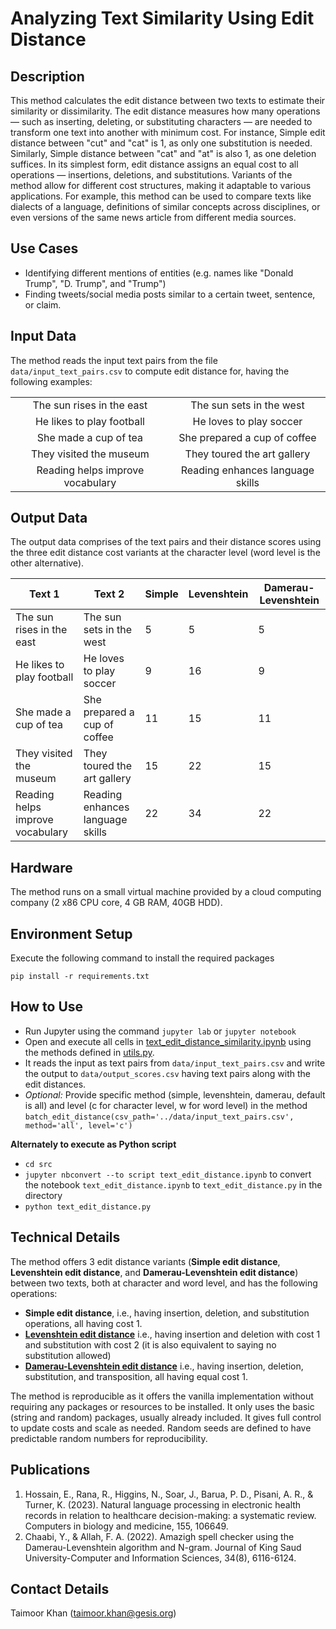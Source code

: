 # Analyzing Text Similarity Using Edit Distance

## Description
This method calculates the edit distance between two texts to estimate their similarity or dissimilarity. The edit distance measures how many operations — such as inserting, deleting, or substituting characters — are needed to transform one text into another with minimum cost. For instance, Simple edit distance between "cut" and "cat" is 1, as only one substitution is needed. Similarly, Simple distance between "cat" and "at" is also 1, as one deletion suffices. In its simplest form, edit distance assigns an equal cost to all operations — insertions, deletions, and substitutions. Variants of the method allow for different cost structures, making it adaptable to various applications. For example, this method can be used to compare texts like dialects of a language, definitions of similar concepts across disciplines, or even versions of the same news article from different media sources. 

## Use Cases
- Identifying different mentions of entities (e.g. names like "Donald Trump", "D. Trump", and "Trump")
- Finding tweets/social media posts similar to a certain tweet, sentence, or claim.

## Input Data
The method reads the input text pairs from the file `data/input_text_pairs.csv` to compute edit distance for, having the following examples:

|       |      |
|:-----:|:----:|
| The sun rises in the east |	The sun sets in the west |
| He likes to play football |	He loves to play soccer |
| She made a cup of tea	| She prepared a cup of coffee |
| They visited the museum	| They toured the art gallery |
| Reading helps improve vocabulary	| Reading enhances language skills |
  

## Output Data
The output data comprises of the text pairs and their distance scores using the three edit distance cost variants at the character level (word level is the other alternative).

|Text 1| Text 2 | Simple | Levenshtein| Damerau-Levenshtein|
|------|--------|--------|------------|--------------------|
| The sun rises in the east	| The sun sets in the west	| 5	| 5	| 5 |
| He likes to play football	| He loves to play soccer	| 9	| 16	| 9 |
| She made a cup of tea	| She prepared a cup of coffee	| 11	| 15	| 11 |
| They visited the museum	| They toured the art gallery	| 15	| 22	| 15 |
| Reading helps improve vocabulary	| Reading enhances language skills	| 22	| 34	| 22 |

## Hardware
The method runs on a small virtual machine provided by a cloud computing company (2 x86 CPU core, 4 GB RAM, 40GB HDD).

## Environment Setup
Execute the following command to install the required packages

`pip install -r requirements.txt`

## How to Use
- Run Jupyter using the command `jupyter lab` or `jupyter notebook`
- Open and execute all cells in [text_edit_distance_similarity.ipynb](https://github.com/taimoorkhan-nlp/text_edit_distance_similarity/blob/main/text_edit_distance.ipynb) using the methods defined in [utils.py](https://github.com/taimoorkhan-nlp/text_edit_distance_similarity/blob/main/utils.py).
- It reads the input as text pairs from `data/input_text_pairs.csv` and write the output to `data/output_scores.csv` having text pairs along with the edit distances.
- *Optional:* Provide specific method (simple, levenshtein, damerau, default is all) and level (c for character level, w for word level) in the method `batch_edit_distance(csv_path='../data/input_text_pairs.csv', method='all', level='c')`

**Alternately to execute as Python script**
- `cd src`
- `jupyter nbconvert --to script text_edit_distance.ipynb` to convert the notebook `text_edit_distance.ipynb` to `text_edit_distance.py` in the directory
-  `python text_edit_distance.py`

## Technical Details
The method offers 3 edit distance variants (__Simple edit distance__, __Levenshtein edit distance__, and __Damerau-Levenshtein edit distance__) between two texts, both at character and word level, and has the following operations:

- __Simple edit distance__, i.e., having insertion, deletion, and substitution operations, all having cost 1.
- [__Levenshtein edit distance__](https://www.sciencedirect.com/science/article/pii/S0010482523001142) i.e., having insertion and deletion with cost 1 and substitution with cost 2 (it is also equivalent to saying no substitution allowed)
- [__Damerau-Levenshtein edit distance__](https://www.sciencedirect.com/science/article/pii/S1319157821001828) i.e., having insertion, deletion, substitution, and transposition, all having equal cost 1.
 
The method is reproducible as it offers the vanilla implementation without requiring any packages or resources to be installed. It only uses the basic (string and random) packages, usually already included. It gives full control to update costs and scale as needed. Random seeds are defined to have predictable random numbers for reproducibility.
  
## Publications
1. Hossain, E., Rana, R., Higgins, N., Soar, J., Barua, P. D., Pisani, A. R., & Turner, K. (2023). Natural language processing in electronic health records in relation to healthcare decision-making: a systematic review. Computers in biology and medicine, 155, 106649.
2. Chaabi, Y., & Allah, F. A. (2022). Amazigh spell checker using the Damerau-Levenshtein algorithm and N-gram. Journal of King Saud University-Computer and Information Sciences, 34(8), 6116-6124.

## Contact Details
Taimoor Khan (<a href=mailto:taimoor.khan@gesis.org>taimoor.khan@gesis.org</a>)
